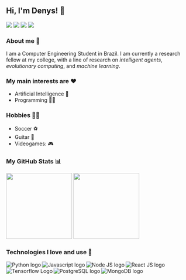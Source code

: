## Hi, I'm Denys! :wave:
<a target="blank" href="https://www.linkedin.com/in/denys-menfredy/"><img src="https://img.icons8.com/color/48/000000/linkedin.png"/></a>
<a target="blank" href="https://twitter.com/Denys_Menfredy"><img src="https://img.icons8.com/color/48/000000/twitter--v1.png"/></a>
<a target="blank" href="https://www.instagram.com/denysmenfredy"><img src="https://img.icons8.com/fluency/48/000000/instagram-new.png"/></a>
<a target="blank" href="mailto:denys.menfredy7@gmail.com"><img src="https://img.icons8.com/fluency/48/000000/gmail-new.png"/></a>
### About me 🙂
I am a Computer Engineering Student in Brazil. I am currently a research fellow at my college, with a line of research on *intelligent agents*, *evolutionary computing*, and *machine learning*.
### My main interests are ❤️
 - Artificial Intelligence :robot:
 - Programming 👨‍💻
### Hobbies 🚴‍♂️
 - Soccer :soccer:
 - Guitar :guitar:
 - Videogames: :video_game:
 

  ### My GitHub Stats 📊
<!-- <details> -->
<!--  <summary><b>Stats</b></summary> -->
 <div>
  <img height="180em" src="https://github-readme-stats.vercel.app/api/?username=DenysMenfredy&count_private=true&theme=dracula&layout=compact&showicons=true" />
  <img height="180em" src="https://github-readme-stats.vercel.app/api/top-langs/?username=DenysMenfredy&theme=dracula&layout=compact&show_icons=true" />
</div>
<!--  </details> -->
<!--  [![My Contribution Stats](https://github-contribution-stats.vercel.app/api/?username=DenysMenfredy&theme=dracula)](https://github.com/DenysMenfredy/github-contribution-stats/) -->

### Technologies I love and use 🚀
<!-- <details> -->
<!--  <summary><b>Skills 🚀</b></summary> -->
 
 <img align="left" alt="Python logo" src="https://img.icons8.com/color/48/000000/python--v1.png" />
 <img align="left" alt="Javascript logo" src="https://img.icons8.com/color/48/000000/javascript--v2.png" />
 <img align="left" alt="Node JS logo" src="https://img.icons8.com/color/48/000000/nodejs.png" />
 <img align="left" alt="React JS logo" src="https://img.icons8.com/office/48/000000/react.png" />
 <img align="left" alt="Tensorflow Logo" src="https://img.icons8.com/color/48/000000/tensorflow.png" />
 <img align="left" alt="PostgreSQL logo" src="https://img.icons8.com/color/48/000000/postgreesql.png" />
 <img align="left" alt="MongoDB logo" src="https://img.icons8.com/color/48/000000/mongodb.png" />
<!-- </details> -->
